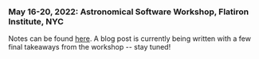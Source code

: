 ### May 16-20, 2022: Astronomical Software Workshop, Flatiron Institute, NYC

Notes can be found [here](https://docs.google.com/document/d/1V7QYwb5IKRh5sAMK11-zEzNuCOgOGrOGCdCe4NwSLig/edit?usp=sharing). A blog post is currently being written with a few final takeaways from the workshop -- stay tuned!


